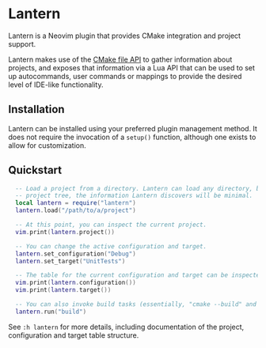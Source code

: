# Lantern
Lantern is a Neovim plugin that provides CMake integration and project support.

Lantern makes use of the [CMake file API](https://cmake.org/cmake/help/latest/manual/cmake-file-api.7.html) to gather
information about projects, and exposes that information via a Lua API that can be used to set up autocommands, user
commands or mappings to provide the desired level of IDE-like functionality.

## Installation
Lantern can be installed using your preferred plugin management method. It does not require the invocation of a
`setup()` function, although one exists to allow for customization.

## Quickstart
```lua
  -- Load a project from a directory. Lantern can load any directory, but unless that directory is the root of a CMake
  -- project tree, the information Lantern discovers will be minimal.
  local lantern = require("lantern")
  lantern.load("/path/to/a/project")

  -- At this point, you can inspect the current project.
  vim.print(lantern.project())

  -- You can change the active configuration and target.
  lantern.set_configuration("Debug")
  lantern.set_target("UnitTests")

  -- The table for the current configuration and target can be inspected.
  vim.print(lantern.configuration())
  vim.print(lantern.target())

  -- You can also invoke build tasks (essentially, "cmake --build" and related) on the project.
  lantern.run("build")
```

See `:h lantern` for more details, including documentation of the project, configuration and target table structure.

